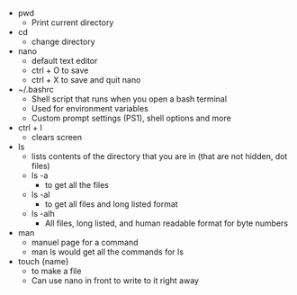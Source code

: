 - pwd
	- Print current directory
- cd
	- change directory
- nano
	- default text editor
	- ctrl + O to save
	- ctrl + X to save and quit nano
- ~/.bashrc
	- Shell script that runs when you open a bash terminal
	- Used for environment variables
	- Custom prompt settings (PS1), shell options and more
- ctrl + l
	- clears screen
- ls
	- lists contents of the directory that you are in (that are not hidden, dot files)
	- ls -a 
		- to get all the files 
	- ls -al 
		- to get all files and long listed format
	- ls -alh
		- All files, long listed, and human readable format for byte numbers
- man
	- manuel page for a command
	- man ls would get all the commands for ls
- touch {name}
	- to make a file
	- Can use nano in front to write to it right away